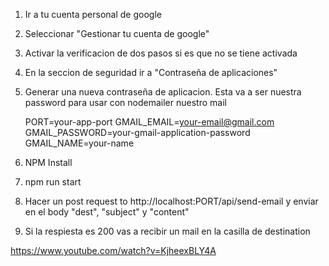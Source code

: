 1. Ir a tu cuenta personal de google
2. Seleccionar "Gestionar tu cuenta de google"
3. Activar la verificacion de dos pasos si es que no se tiene activada
4. En la seccion de seguridad ir a "Contraseña de aplicaciones"
5. Generar una nueva contraseña de aplicacion. Esta va a ser nuestra password para usar con nodemailer nuestro mail

   PORT=your-app-port
   GMAIL_EMAIL=your-email@gmail.com
   GMAIL_PASSWORD=your-gmail-application-password
   GMAIL_NAME=your-name

6. NPM Install
7. npm run start
8. Hacer un post request to http://localhost:PORT/api/send-email y enviar en el body "dest", "subject" y "content"
9. Si la respiesta es 200 vas a recibir un mail en la casilla de destination

https://www.youtube.com/watch?v=KjheexBLY4A
